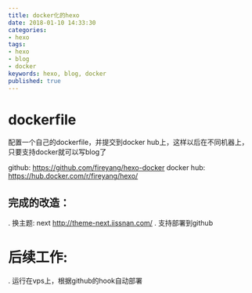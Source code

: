 ```yaml
---
title: docker化的hexo
date: 2018-01-10 14:33:30
categories:
- hexo
tags:
- hexo
- blog
- docker
keywords: hexo, blog, docker
published: true
---
```


# dockerfile

配置一个自己的dockerfile，并提交到docker
hub上，这样以后在不同机器上，只要支持docker就可以写blog了

github: https://github.com/fireyang/hexo-docker
docker hub: https://hub.docker.com/r/fireyang/hexo/

## 完成的改造：
. 换主题: next http://theme-next.iissnan.com/
. 支持部署到github

# 后续工作:
. 运行在vps上，根据github的hook自动部署


